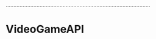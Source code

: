 ..............................................................................................
# VideoGameAPI

